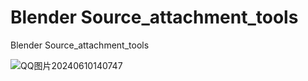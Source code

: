 # Blender Source_attachment_tools
Blender Source_attachment_tools

![QQ图片20240610140747](https://github.com/MLUl1/Blender-Source-Attachment-Tools/assets/62233214/98e9fdba-5be6-473e-8645-394bee33fa45)

